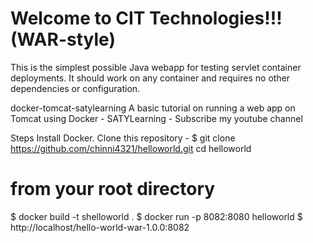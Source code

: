 Welcome to CIT Technologies!!! (WAR-style)
===============

This is the simplest possible Java webapp for testing servlet container deployments.  It should work on any container and requires no other dependencies or configuration.

docker-tomcat-satylearning
A basic tutorial on running a web app on Tomcat using Docker - SATYLearning - Subscribe my youtube channel

Steps
Install Docker.
Clone this repository - $ git clone https://github.com/chinni4321/helloworld.git
cd helloworld
# from your root directory
$ docker build -t shelloworld .
$ docker run -p 8082:8080 helloworld
$ http://localhost/hello-world-war-1.0.0:8082
